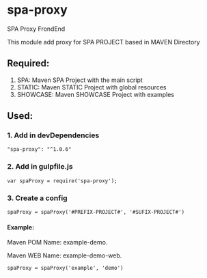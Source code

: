 # spa-proxy
SPA Proxy FrondEnd

This module add proxy for SPA PROJECT based in MAVEN Directory

## Required:

1. SPA: Maven SPA Project with the main script
2. STATIC: Maven STATIC Project with global resources
3. SHOWCASE: Maven SHOWCASE Project with examples

## Used:

### 1. Add in devDependencies
```
"spa-proxy": "^1.0.6"
```
### 2. Add in gulpfile.js
```
var spaProxy = require('spa-proxy');
```
### 3. Create a config 
```
spaProxy = spaProxy('#PREFIX-PROJECT#', '#SUFIX-PROJECT#')  
```
#### Example: 
Maven POM Name: example-demo.

Maven WEB Name: example-demo-web.
```
spaProxy = spaProxy('example', 'demo')
```


